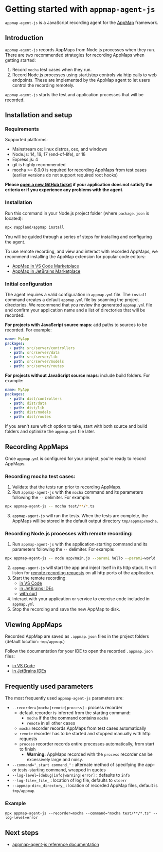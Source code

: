 # Getting started with `appmap-agent-js`

`appmap-agent-js` is a JavaScript recording agent for the [AppMap](https://appland.org) framework.


## Introduction
 
`appmap-agent-js` records AppMaps from Node.js processes when they run. There are two recommended strategies for recording AppMaps when getting started:

1. Record `mocha` test cases when they run.
2. Record Node.js processes using start/stop controls via http calls to web endpoints. These are implemented by the AppMap agent to let users control the recording remotely.

`appmap-agent-js` starts the test and application processes that will be recorded.


## Installation and setup

### Requirements

Supported platforms:
* Mainstream os: linux distros, osx, and windows
* Node.js: 14, 16, 17 (end-of-life), or 18
* Express.js: 4
* git is highly recommended
* mocha >= 8.0.0 is required for recording AppMaps from test cases (earlier versions do not support required root hooks)

**Please [open a new GitHub ticket](https://github.com/applandinc/appmap-agent-js/issues/new) if your application does not satisfy the criteria or if you experience any problems with the agent.**

### Installation

Run this command in your Node.js project folder (where `package.json` is located): 
```sh
npx @appland/appmap install
```

You will be guided through a series of steps for installing and configuring the agent.

To use remote recording, and view and interact with recorded AppMaps, we recommend installing the AppMap extension for popular code editors:
- [AppMap in VS Code Marketplace](https://marketplace.visualstudio.com/items?itemName=appland.appmap)
- [AppMap in JetBrains Marketplace](https://plugins.jetbrains.com/plugin/16701-appmap)

### Initial configuration

The agent requires a valid configuration in `appmap.yml` file. The `install` command creates a default `appmap.yml` 
file by scanning the project directories. We recommend that you review the generated `appmap.yml` file
and confirm your application name and a list of directories that will be recorded.

**For projects with JavaScript source maps**: add paths to sources to be recorded. For example:

```yaml
name: MyApp
packages:
  - path: src/server/controllers
  - path: src/server/data
  - path: src/server/lib
  - path: src/server/models
  - path: src/server/routes
```

**For projects without JavaScript source maps**: include build folders. For example:

```yaml
name: MyApp
packages:
  - path: dist/controllers
  - path: dist/data
  - path: dist/lib
  - path: dist/models
  - path: dist/routes
```

If you aren't sure which option to take, start with both source and build folders and optimize the `appmap.yml` file later. 


## Recording AppMaps

Once `appmap.yml` is configured for your project, you're ready to record AppMaps. 


### Recording mocha test cases:

1. Validate that the tests run prior to recording AppMaps.
2. Run `appmap-agent-js` with the `mocha` command and its parameters following the `--` delimiter. For example:
```sh
npx appmap-agent-js -- mocha test/**/*.ts
```
3. `appmap-agent-js` will run the tests. When the tests are complete, the AppMaps will be stored in the default output directory `tmp/appmap/mocha`.


### Recording Node.js processes with remote recording:

1. Run `appmap-agent-js` with the application-starting command and its parameters following the `--` delimiter. For example:
```sh
npx appmap-agent-js -- node app/main.js --param1 hello --param2=world
```
2. `appmap-agent-js` will start the app and inject itself in its http stack. It will listen for [remote recording requests](https://appland.com/docs/reference/remote-recording) on all http ports of the application.
3. Start the remote recording:
    - [in VS Code](https://appland.com//docs/reference/remote-recording#visual-studio-code)
    - [in JetBrains IDEs](https://appland.com/docs/reference/remote-recording#jetbrains-intellij-pycharm-rubymine)
    - [with curl](https://appland.com/docs/reference/remote-recording.html#remote-recording-api)
4. Interact with your application or service to exercise code included in `appmap.yml`
5. Stop the recording and save the new AppMap to disk.


## Viewing AppMaps

Recorded AppMap are saved as `.appmap.json` files in the project folders (default location: `tmp/appmap`.) 

Follow the documentation for your IDE to open the recorded `.appmap.json` files:
- [in VS Code](https://appland.com/docs/reference/vscode)
- [in JetBrains IDEs](https://appland.com/docs/reference/jetbrains)


## Frequently used parameters

The most frequently used `appmap-agent-js` parameters are:
- `--recorder=[mocha|remote|process]` : process recorder
  - default recorder is inferred from the starting command:
    - `mocha` if the the command contains `mocha`
    - `remote` in all other cases
  - `mocha` recorder records AppMaps from test cases automatically
  - `remote` recorder has to be started and stopped manually with http requests
  - `process` recorder records entire processes automatically, from start to finish 
    - **Warning:** AppMaps recorded with the `process` recorder can be excessively large and noisy.
- `--command="_start command_"` : alternate method of specifying the app- or tests-starting command, wrapped in quotes
- `--log-level=[debug|info|warning|error]` :  defaults to `info`
- `--log-file=_file_` : location of log file, defaults to `stderr` 
- `--appmap-dir=_directory_` : location of recorded AppMap files, default is `tmp/appmap`.

### Example

```
npx appmap-agent-js --recorder=mocha --command="mocha test/**/*.ts" --log-level=error
``` 

## Next steps

- [appmap-agent-js reference documentation](https://appland.com/docs/reference/appmap-agent-js.html)

